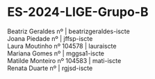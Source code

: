 # ES-2024-LIGE-Grupo-B
Beatriz Geraldes nº | beatrizgeraldes-iscte <br>
Joana Piedade nº | jffsp-iscte <br>
Laura Moutinho nº 104578 | lauraiscte <br>
Mariana Gomes nº | mggsa1-iscte <br>
Matilde Monteiro nº 104583 | mati-iscte <br>
Renata Duarte nº | rgjsd-iscte <br>
